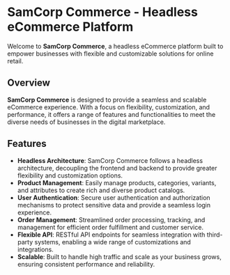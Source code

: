# SamCorp Commerce - Headless eCommerce Platform

Welcome to **SamCorp Commerce**, a headless eCommerce platform built to empower businesses with flexible and customizable solutions for online retail.

## Overview

**SamCorp Commerce** is designed to provide a seamless and scalable eCommerce experience. With a focus on flexibility, customization, and performance, it offers a range of features and functionalities to meet the diverse needs of businesses in the digital marketplace.

## Features

- **Headless Architecture**: SamCorp Commerce follows a headless architecture, decoupling the frontend and backend to provide greater flexibility and customization options.
- **Product Management**: Easily manage products, categories, variants, and attributes to create rich and diverse product catalogs.
- **User Authentication**: Secure user authentication and authorization mechanisms to protect sensitive data and provide a seamless login experience.
- **Order Management**: Streamlined order processing, tracking, and management for efficient order fulfillment and customer service.
- **Flexible API**: RESTful API endpoints for seamless integration with third-party systems, enabling a wide range of customizations and integrations.
- **Scalable**: Built to handle high traffic and scale as your business grows, ensuring consistent performance and reliability.